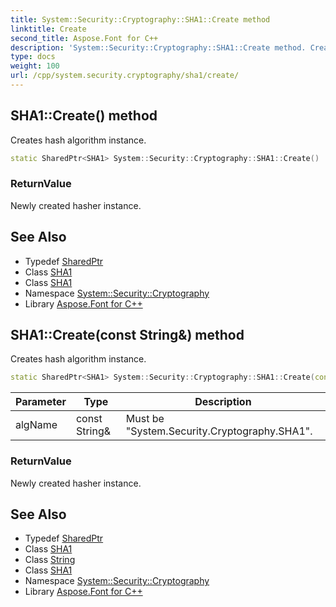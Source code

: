 ```yaml
---
title: System::Security::Cryptography::SHA1::Create method
linktitle: Create
second_title: Aspose.Font for C++
description: 'System::Security::Cryptography::SHA1::Create method. Creates hash algorithm instance in C++.'
type: docs
weight: 100
url: /cpp/system.security.cryptography/sha1/create/
---
```

## SHA1::Create() method


Creates hash algorithm instance.

```cpp
static SharedPtr<SHA1> System::Security::Cryptography::SHA1::Create()
```


### ReturnValue

Newly created hasher instance.

## See Also

* Typedef [SharedPtr](../../../system/sharedptr/)
* Class [SHA1](../)
* Class [SHA1](../)
* Namespace [System::Security::Cryptography](../../)
* Library [Aspose.Font for C++](../../../)
## SHA1::Create(const String\&) method


Creates hash algorithm instance.

```cpp
static SharedPtr<SHA1> System::Security::Cryptography::SHA1::Create(const String &algName)
```


| Parameter | Type | Description |
| --- | --- | --- |
| algName | const String\& | Must be "System.Security.Cryptography.SHA1". |

### ReturnValue

Newly created hasher instance.

## See Also

* Typedef [SharedPtr](../../../system/sharedptr/)
* Class [SHA1](../)
* Class [String](../../../system/string/)
* Class [SHA1](../)
* Namespace [System::Security::Cryptography](../../)
* Library [Aspose.Font for C++](../../../)
